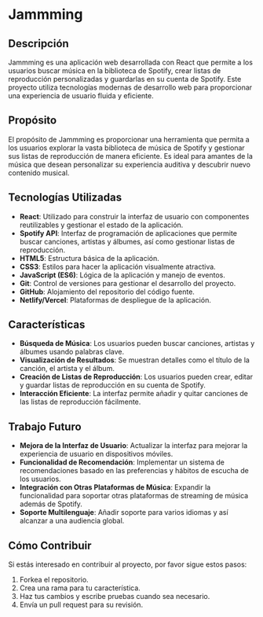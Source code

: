 # Jammming

## Descripción
Jammming es una aplicación web desarrollada con React que permite a los usuarios buscar música en la biblioteca de Spotify, crear listas de reproducción personalizadas y guardarlas en su cuenta de Spotify. Este proyecto utiliza tecnologías modernas de desarrollo web para proporcionar una experiencia de usuario fluida y eficiente.

## Propósito
El propósito de Jammming es proporcionar una herramienta que permita a los usuarios explorar la vasta biblioteca de música de Spotify y gestionar sus listas de reproducción de manera eficiente. Es ideal para amantes de la música que desean personalizar su experiencia auditiva y descubrir nuevo contenido musical.

## Tecnologías Utilizadas
- **React**: Utilizado para construir la interfaz de usuario con componentes reutilizables y gestionar el estado de la aplicación.
- **Spotify API**: Interfaz de programación de aplicaciones que permite buscar canciones, artistas y álbumes, así como gestionar listas de reproducción.
- **HTML5**: Estructura básica de la aplicación.
- **CSS3**: Estilos para hacer la aplicación visualmente atractiva.
- **JavaScript (ES6)**: Lógica de la aplicación y manejo de eventos.
- **Git**: Control de versiones para gestionar el desarrollo del proyecto.
- **GitHub**: Alojamiento del repositorio del código fuente.
- **Netlify/Vercel**: Plataformas de despliegue de la aplicación.

## Características
- **Búsqueda de Música**: Los usuarios pueden buscar canciones, artistas y álbumes usando palabras clave.
- **Visualización de Resultados**: Se muestran detalles como el título de la canción, el artista y el álbum.
- **Creación de Listas de Reproducción**: Los usuarios pueden crear, editar y guardar listas de reproducción en su cuenta de Spotify.
- **Interacción Eficiente**: La interfaz permite añadir y quitar canciones de las listas de reproducción fácilmente.

## Trabajo Futuro
- **Mejora de la Interfaz de Usuario**: Actualizar la interfaz para mejorar la experiencia de usuario en dispositivos móviles.
- **Funcionalidad de Recomendación**: Implementar un sistema de recomendaciones basado en las preferencias y hábitos de escucha de los usuarios.
- **Integración con Otras Plataformas de Música**: Expandir la funcionalidad para soportar otras plataformas de streaming de música además de Spotify.
- **Soporte Multilenguaje**: Añadir soporte para varios idiomas y así alcanzar a una audiencia global.

## Cómo Contribuir
Si estás interesado en contribuir al proyecto, por favor sigue estos pasos:
1. Forkea el repositorio.
2. Crea una rama para tu característica.
3. Haz tus cambios y escribe pruebas cuando sea necesario.
4. Envía un pull request para su revisión.


